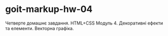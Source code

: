 # goit-markup-hw-04
Четверте домашнє завдання.
HTML+CSS Модуль 4. Декоративні ефекти та елементи. Векторна графіка.